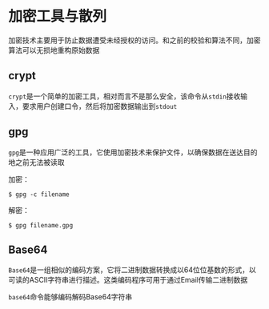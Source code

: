 # 加密工具与散列
加密技术主要用于防止数据遭受未经授权的访问。和之前的校验和算法不同，加密算法可以无损地重构原始数据

## crypt
`crypt`是一个简单的加密工具，相对而言不是那么安全，该命令从`stdin`接收输入，要求用户创建口令，然后将加密数据输出到`stdout`

## gpg
`gpg`是一种应用广泛的工具，它使用加密技术来保护文件，以确保数据在送达目的地之前无法被读取

加密：
```shell
$ gpg -c filename
```
解密：
```shell
$ gpg filename.gpg
```

## Base64
`Base64`是一组相似的编码方案，它将二进制数据转换成以64位位基数的形式，以可读的ASCII字符串进行描述。这类编码程序可用于通过Email传输二进制数据

`base64`命令能够编码解码Base64字符串